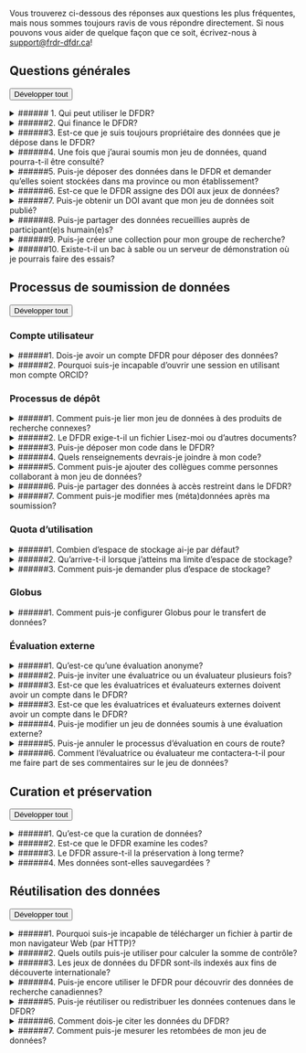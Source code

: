 Vous trouverez ci-dessous des réponses aux questions les plus fréquentes, mais nous sommes toujours ravis de vous répondre directement. Si nous pouvons vous aider de quelque façon que ce soit, écrivez-nous à [support@frdr-dfdr.ca](mailto:support@frdr-dfdr.ca)!
## Questions générales

<button type="button" class="btn btn-sm expand-all-btn p-0 float-right">Développer tout</button>

<details markdown="block">
<summary markdown="block">
###### 1. Qui peut utiliser le DFDR?
</summary>
Tout le monde peut utiliser le DFDR pour trouver et télécharger des jeux de données.

Les chercheur(-se)s principaux(-ales) [CP] de toutes les disciplines et leurs représentant(e)s désigné(e)s peuvent soumettre du contenu au DFDR. Les CP doivent être des membres du corps professoral, des bibliothécaires ou des chercheur(-se)s faisant partie de la communauté d’un établissement ou d’une organisation admissible au financement des trois organismes, y compris les organisations autochtones sans but lucratif admissibles au financement du Conseil de recherches en sciences humaines. Les CP peuvent désigner des représentant(e)s pour soumettre du contenu en leur nom, p. ex., étudiantes et étudiants de premier cycle et des cycles supérieurs, gestionnaires de données, personnel non associé à la recherche, collaborateur(-trice)s externes, titulaires de bourse postdoctorale et assistant(e)s à la recherche. Les demandes de dépôt de la part d’autres types de personnel de recherche canadien, notamment des chercheur(-se)s affilié(e)s au gouvernement ou à des organisations non gouvernementales, n’ayant pas été désigné pour représenter un(e) CP seront examinées au cas par cas.

Pour en savoir plus, veuillez consulter la [Politique en matière de soumission de données](/policies/fr/soumission_données).
</details>

<details markdown="block">
<summary markdown="block">
######2. Qui finance le DFDR?
</summary>

Le DFDR est soutenu financièrement par l’Alliance de recherche numérique du Canada, une organisation nationale sans but lucratif qui est financée par Innovation, Sciences et Développement économique Canada et dont le mandat consiste à soutenir les activités liées à l’infrastructure de recherche numérique à l’échelle nationale.
</details>

<details markdown="block">
<summary markdown="block">
######3. Est-ce que je suis toujours propriétaire des données que je dépose dans le DFDR?
</summary>

Oui. Le DFDR n’est pas propriétaire des données que vous y déposez. Lorsque vous déposez des données dans le DFDR, vous l’autorisez à assurer l’intendance des copies des données déposées dans le dépôt, tout en conservant vos droits de propriété. Pour en savoir plus, veuillez consulter la [section 6.0 Droits et propriété](/policies/fr/soumission_données/#60-droits-et-propriete) de notre Politique en matière de soumission des données.
</details>

<details markdown="block">
<summary markdown="block">
######4. Une fois que j’aurai soumis mon jeu de données, quand pourra-t-il être consulté?
</summary>

Une fois que vous aurez soumis votre jeu de données, il fera l’objet d’un examen interne, appelé « processus de curation », qui prend habituellement de deux à cinq jours ouvrables. Lorsque la publication du jeu de données sera approuvée, votre identifiant d’objet numérique (DOI) sera enregistré auprès de DataCite et vos données seront indexées aux fins de découverte, sauf si vous avez choisi une période d’embargo pour en retarder la publication.
</details>

<details markdown="block">
<summary markdown="block">
######5. Puis-je déposer des données dans le DFDR et demander qu’elles soient stockées dans ma province ou mon établissement?
</summary>

Oui. Le DFDR est conçu de façon à ce que l’endroit où sont stockées les données puisse être « fédéré ». Un établissement peut demander d’héberger un groupe de stockage qui sera ajouté au DFDR. Pour ce faire, il n’est pas nécessaire de lancer le DFDR; il suffit d’avoir un point de chute Globus. Si vous représentez un établissement et souhaitez faire une demande pour héberger un groupe de stockage, veuillez écrire à [support@frdr-dfdr.ca](mailto:support@frdr-dfdr.ca).
</details>

<details markdown="block">
<summary markdown="block">
######6. Est-ce que le DFDR assigne des DOI aux jeux de données?
</summary>

Oui! Chaque jeu de données déposé dans le DFDR reçoit un DOI unique qui pourra être utilisé pour citer les données et sera enregistré auprès de [DataCite](https://datacite.org/) une fois que le jeu de données sera publié.
</details>

<details markdown="block">
<summary markdown="block">
######7. Puis-je obtenir un DOI avant que mon jeu de données soit publié?
</summary>

Dès que vous commencerez un nouveau dépôt, le système assignera un DOI à votre jeu de données. Ce DOI sera unique et permanent. Vous pourrez le partager avant que les données soient publiées, par exemple si vous souhaitez l’ajouter dans un manuscrit connexe. Cependant, le DOI ne sera fonctionnel qu’une fois que votre jeu de données sera publié.

Votre DOI se trouve sous le titre de du jeu de données dans votre tableau de bord de publication.

<a href="/docs/img/screenshots/faq/DashboardDOI_fr.png" class="screenshot-lightbox">
    <img src="/docs/img/screenshots/faq/DashboardDOI_fr.png" alt="DOI" class="screenshot"/>
</a>
Si vous avez des doutes quant à la conformité de vos données avec nos conditions d’utilisation (par exemple si vous redistribuez du contenu que vous avez obtenu auprès d’une source externe ou avez du contenu qui pourrait être sensible), veuillez nous écrire à [support@frdr-dfdr.ca](mailto:support@frdr-dfdr.ca). Nous vous aiderons à déterminer si le DOI peut être partagé avant la curation (notre processus d’examen interne) et la publication de votre jeu de données.
</details>

<details markdown="block">
<summary markdown="block">
######8. Puis-je partager des données recueillies auprès de participant(e)s humain(e)s? 
</summary>

Le DFDR accepte les données sur des participant(e)s humain(e)s lorsque les permissions ou approbations requises pour leur publication ou leur partage ont été obtenues (p. ex., consentement des participant(e)s pour l’utilisation future des données, approbation du comité d’éthique de la recherche concernant le partage des données). 

À l’heure actuelle, le DFDR n’accepte pas les données à accès restreint. Toutes les données seront accessibles au public et devraient être adéquatement dépersonnalisées. Le DFDR exigera une copie de la demande d’évaluation de l’éthique approuvée, du formulaire de consentement, ou de tout autre document pertinent confirmant que les permissions ou approbations requises pour la publication ou le partage des données ont été obtenues.

Pour savoir si un jeu de données en particulier peut être publié, veuillez consulter le comité d’éthique de la recherche. En ce qui concerne les données déjà recueillies, les [lignes directrices des trois organismes pour verser des données existantes dans des dépôts publics](https://ethics.gc.ca/fra/depositing_depots.html) pourraient vous être utiles.
</details>

<details markdown="block">
<summary markdown="block">
######9. Puis-je créer une collection pour mon groupe de recherche?
</summary>

Le DFDR sera heureux de créer une collection pour votre groupe de recherche, votre laboratoire ou les données issues d’un programme de recherche particulier. Pour planifier une consultation, veuillez écrire à [support@frdr-dfdr.ca](mailto:support@frdr-dfdr.ca). 
</details>

<details markdown="block">
<summary markdown="block">
######10. Existe-t-il un bac à sable ou un serveur de démonstration où je pourrais faire des essais?
</summary>

Une [version de démonstration](https://demo.frdr-dfdr.ca/repo/?locale=fr) du site du DFDR est disponible à des fins de formation et d’essai. N’hésitez pas à l’utiliser pour explorer le processus de soumission. Aucun compte n’est requis pour commencer un nouveau dépôt sur le site de démonstration; notez cependant que les nouveaux dépôts soumis sur ce serveur ne sont pas surveillés par notre personnel et ne seront pas publiés. Pour nous demander de publier vos données d’essai, veuillez nous écrire à [support@frdr-dfdr.ca](mailto:support@frdr-dfdr.ca).

Dans la mesure du possible, le site de démonstration sera tenu à jour avec la version la plus récente de la plateforme du DFDR. À noter que toutes les données déposées dans la version de démonstration seront considérées comme des « données d’essai » et ne seront disponibles que temporairement.
</details>

## Processus de soumission de données

<button type="button" class="btn btn-sm expand-all-btn p-0 float-right">Développer tout</button>

### Compte utilisateur

<details markdown="block">
<summary markdown="block">
######1. Dois-je avoir un compte DFDR pour déposer des données?
</summary>

Vous devez créer un compte DFDR pour déposer des données. Pour [créer un compte](/repo/PublishDashboard?locale=fr), vous pouvez utiliser votre ID institutionnel, ID de la Fédération, ID ORCID ou ID Globus. La première fois que vous ouvrirez une session dans le DFDR, on vous demandera de fournir des renseignements sur votre département (facultatif), votre rôle au sein de votre organisation et la personne du corps professoral qui parraine vos activités (s’il y a lieu). Cela nous permettra de vérifier votre admissibilité à faire un dépôt dans le DFDR. Pour en savoir plus, veuillez consulter la page [Avant de déposer](avant_de_déposer.md).
</details>

<details markdown="block">
<summary markdown="block">
######2. Pourquoi suis-je incapable d’ouvrir une session en utilisant mon compte ORCID?
</summary>

Il est possible qu’un bloqueur de publicités cause une erreur ou bloque l'ouverture de la session en empêchant l’accès au site Web d’ORCID ou de Globus.

Pour confirmer que c’est ce qui cause le problème, essayez de désactiver votre bloqueur de publicités avant d’ouvrir une session. Pour ce faire, cliquez sur l’icône de votre bloqueur de publicités dans le coin supérieur droit de votre navigateur, puis désactivez-le. Essayez ensuite d’ouvrir une session dans le DFDR en utilisant votre compte ORCID. Si vous parvenez à ouvrir une session après avoir désactivé votre bloqueur de publicités, vous devrez ajouter des exceptions pour les sites Web suivants, ou inscrire ces sites sur la liste blanche de votre bloqueur de publicités :

* [globus.org](https://www.globus.org/)
* [orcid.org](https://orcid.org/)
* [globusid.org](https://globusid.org/?viewlocale=fr_CA)
</details>

### Processus de dépôt

<details markdown="block">
<summary markdown="block">
######1. Comment puis-je lier mon jeu de données à des produits de recherche connexes?
</summary>

Vous pouvez relier votre jeu de données du DFDR avec des publications, des jeux de données, un code, des modèles ou d’autres produits de recherche connexes par l’intermédiaire de l’élément de métadonnées « Identifiants connexes », à l’écran « Métadonnées recommandées » de l’interface de soumission. Veuillez utiliser un DOI, un autre identifiant unique ou une autre adresse URL. Pour en savoir plus, consultez la section [Métadonnées recommandées](description_de_vos_données.md#métadonnées-recommandées) du guide sur la description de vos données. Nous vous recommandons aussi d’indiquer le DOI de votre jeu de données dans toute publication connexe (à la section des références ou dans un énoncé sur la disponibilité des données).

Pour ajouter des liens vers des produits de recherche connexes après avoir soumis votre jeu de données, veuillez écrire à [support@frdr-dfdr.ca](mailto:support@frdr-dfdr.ca).
</details>

<details markdown="block">
<summary markdown="block">
######2. Le DFDR exige-t-il un fichier Lisez-moi ou d’autres documents?
</summary>

Les documents fournissent un contexte pour vos données, de sorte que nous vous recommandons fortement d’inclure un fichier Lisez-moi, un livre de codes ou tout autre document nécessaire pour garantir que vos données pourront être comprises et interprétées correctement au fil du temps!

Pour obtenir d’autres conseils ou voir un modèle de fichier Lisez-moi, consultez la section [Documentation de votre soumission](préparation_de_vos_données.md#documentation-de-votre-soumission). Notre équipe de curation se fait également un plaisir de vous aider à créer des documents pour votre jeu de données. Si vous avez besoin d’aide, n’hésitez pas à nous écrire à [support@frdr-dfdr.ca](mailto:support@frdr-dfdr.ca).
</details>

<details markdown="block">
<summary markdown="block">
######3. Puis-je déposer mon code dans le DFDR?
</summary>

Lorsque vous déposez des données dans le DFDR, vous pouvez joindre le code ou les scripts que vous avez utilisés pour traiter ou analyser vos données. Toutefois, nous vous conseillons d’utiliser un dépôt spécialement conçu pour le code et le logiciel assorti des options appropriées de contrôle des versions et des licences logicielles. Selon le cas (p. ex., si votre code est en cours de développement), il pourrait être préférable d’opter pour une plateforme comme GitHub, GitLab ou Bitbucket.

Si vous souhaitez assigner un DOI à votre logiciel, le code peut être transféré de GitHub à Zenodo. Pour en savoir plus au sujet de ce processus, consultez la page [GitHub docs](https://docs.github.com/fr/repositories/archiving-a-github-repository/referencing-and-citing-content). Une fois qu’un dépôt GitHub est relié à Zenodo, tout ajout dans GitHub entraînera automatiquement la création d’une nouvelle version dans Zenodo. La plupart des dépôts accessibles au public peuvent également être transférés dans les archives de Software Heritage, qui vous fournira un identifiant unique appelé SWHID que vous pourrez utiliser pour citer des versions spécifiques de votre code. Pour en savoir plus, consultez la page Web [Save and Reference Research Software](https://www.softwareheritage.org/save-and-reference-research-software/).

Vous pouvez utiliser l’élément de métadonnées « Identifiants connexes » dans le DFDR pour relier votre jeu de données à votre code, modèle, logiciel ou à d’autres produits de recherche à l’endroit où ils sont publiés. Pour savoir si vous devriez joindre un code ou un logiciel avec vos données dans le DFDR, n’hésitez pas à nous écrire à [support@frdr-dfdr.ca](mailto:support@frdr-dfdr.ca).
</details>

<details markdown="block">
<summary markdown="block">
######4. Quels renseignements devrais-je joindre à mon code?
</summary>

Un code autodescriptif ou riche en commentaires s’avérera plus utile au fil du temps. Les commentaires devraient être concis et clairs, tout en décrivant l’intention de la ou des lignes de code qui suivent, OU le code en soi peut être éloquent (pouvoir être compris par les humains et les machines). Si vous déposez des fichiers de code ou de script dans le DFDR, songez à joindre ce qui suit :

* Des renseignements d’en-tête tels que l’auteur(-trice), le numéro de version, le nom du fichier, la licence, les sources du code, etc.
* Des renseignements sur la fonction ou l’objectif du code.
* Des renseignements sur le processus d’exécution du code, les entrées requises et les résultats escomptés. S’il y a plusieurs fichiers de script, l’ordre dans lequel ils devraient être exécutés devrait être clairement indiqué.
* Une liste des progiciels requis et des dépendances.
* Des renseignements sur l’environnement dans lequel le code a été développé et peut être exécuté.

Vous pouvez inclure ces renseignements dans votre fichier Lisez-moi, dans un fichier appelé exigences.txt ou directement dans l’en-tête ou les commentaires de vos fichiers de code.
</details>

<details markdown="block">
<summary markdown="block">
######5. Comment puis-je ajouter des collègues comme personnes collaborant à mon jeu de données?
</summary>

Vous pouvez ajouter des collaborateur(trice)s à vos soumissions « en cours ». Pour ce faire, sous l’onglet « Collaboration » de l’interface de soumission, entrez le courriel associé au compte DFDR de votre collègue, cochez les permissions que vous souhaitez lui accorder (modifier les métadonnées, ajouter ou retirer des fichiers de données et/ou soumettre le jeu de données), puis cliquez sur « Inviter ».

Votre collègue recevra une invitation par courriel. Une fois que l’invitation aura été acceptée, le jeu de données s’affichera aussi dans le tableau de bord de publication de votre collaborateur(-trice), qui aura la permission de voir ou de modifier le jeu de données en fonction des permissions que vous aurez sélectionnées. Il est en tout temps possible de modifier les permissions accordées ou de retirer des collaborateur(-trice)s.

Remarque : Les collaborateur(-trice)s doivent avoir un compte DFDR. Si vous souhaitez partager des données avec des rédacteur(-trice)s de revues scientifiques, des collègues à l’étranger ou des personnes qui ne peuvent pas créer un compte DFDR, vous devrez utiliser l’option « Examen externe ». Les examinateur(-trice)s externes auront la permission de consulter les fichiers de données et un sous-ensemble de vos métadonnées, mais ne pourront pas les modifier.
</details>

<details markdown="block">
<summary markdown="block">
######6. Puis-je partager des données à accès restreint dans le DFDR?
</summary>

Le DFDR permet d’établir des périodes d’embargo temporaires pour éviter que des données soient téléchargées. Toutefois, pour l’instant, toutes les données qui sont déposées dans le DFDR finiront par être accessibles au public. Assurez-vous de ne déposer que des données que vous avez recueillies ou générées, ou d’avoir la permission de les partager ou distribuer. Avant de téléverser des fichiers dans le dépôt, prenez soin de retirer tout renseignement identificatoire et contenu sensible, et passez en revue tous les documents (p. ex., formulaires de consentement, contrats de recherche, ententes de partage des données) que vous pourriez avoir signés ou avoir fait signer par les participant(e)s à l’étude.

Pour en savoir plus, veuillez consulter nos [Conditions d’utilisation](/policies/fr/conditions_d%27utilisation/), en particulier la section 3.0, qui porte sur les responsabilités des déposant(e)s.
</details>

<details markdown="block">
<summary markdown="block">
######7. Comment puis-je modifier mes (méta)données après ma soumission?
</summary>

Une fois que votre jeu de données est publié, il fait partie de la documentation savante, et toute modification exigera l’intervention de notre équipe de curation. Nous pouvons modifier des métadonnées ou ajouter des liens vers des produits de recherche connexes en votre nom, et nous collaborerons avec vous pour nous assurer que tout changement apporté à l’ensemble de fichiers de données se fera de façon transparente. Pour faire une demande de modifications, veuillez envoyer un courriel à [support@frdr-dfdr.ca](mailto:support@frdr-dfdr.ca).
</details>

### Quota d’utilisation

<details markdown="block">
<summary markdown="block">
######1. Combien d’espace de stockage ai-je par défaut?
</summary>

Par défaut, vous aurez accès à 1 To d’espace de stockage de données ayant fait l’objet d’une curation. Si vous prévoyez avoir besoin d’espace de stockage supplémentaire, veuillez écrire à [support@frdr-dfdr.ca](mailto:support@frdr-dfdr.ca).

_REMARQUE : la taille des fichiers est calculée en unités SI, soit 1 000 o = 1 ko, 1 000 ko = 1 Mo, et ainsi de suite._
</details>

<details markdown="block">
<summary markdown="block">
######2. Qu’arrive-t-il lorsque j’atteins ma limite d’espace de stockage?
</summary>

Si vous atteignez votre quota pour une collection, voici ce qui se passera :

* Les permissions Globus accordées pour tous les éléments que vous aviez l’autorisation de déposer dans cette collection seront modifiées, de sorte que vous n’y aurez plus accès en mode écriture, y compris en ce qui concerne les éléments en cours de traitement et ceux pour lesquels vous êtes un(e) collaborateur(-trice).
* Tous les transferts Globus qui étaient prévus vers des éléments de cette collection qui vous sont associés seront suspendus.
* Le téléversement des fichiers HTTPS sera désactivé pour les éléments de cette collection qui vous sont associés; par contre, aucun téléversement en cours ne sera interrompu.
* Il est possible que l’équipe de curation et vous receviez un courriel (conformément à la politique relative aux quotas) qui vous expliquera que vous avez atteint votre quota et indiquera le volume total du quota qu’il reste pour la collection.
</details>

<details markdown="block">
<summary markdown="block">
######3. Comment puis-je demander plus d’espace de stockage?
</summary>

Si vous avez atteint votre quota ou prévoyez que le quota devra être augmenté pour une collection, veuillez écrire à [support@frdr-dfdr.ca](mailto:support@frdr-dfdr.ca).
</details>

### Globus

<details markdown="block">
<summary markdown="block">
######1. Comment puis-je configurer Globus pour le transfert de données?
</summary>

Pour transférer des données à partir de votre ordinateur personnel, vous devez installer et configurer Globus sur votre appareil. Vous devrez sélectionner les répertoires de votre ordinateur auxquels Globus pourra accéder. Par défaut, Globus aura accès à votre répertoire personnel, mais il est fortement recommandé de créer un dossier qui servira de répertoire courant (p. ex., « DFDR » ou « DFDR-soumissions ») et d’accorder à Globus des droits de lecture-écriture dans ce répertoire seulement. Globus pourra donc accéder à ce dossier et à tout sous-répertoire qu’il contient.

Pour configurer Globus :

1. Faites un clic droit sur l’icône de Globus, puis sélectionnez « Options » (PC) ou « Préférences » (Mac). 
2. Cliquez sur « Accès », puis sélectionnez les fichiers ou dossiers auxquels Globus pourra accéder pour le transfert de fichiers (téléchargement et téléversement).  
3. Pour ajouter ou retirer des répertoires, utilisez les symboles + et -.
4. Vous pouvez autoriser Globus à accéder à plusieurs répertoires, y compris les disques durs externes, et changer les répertoires en fonction des exigences. Par exemple, vous pouvez sélectionner votre disque dur externe pour télécharger un jeu de données volumineux.
5.  Cliquez sur « Enregistrer ». Aucune modification apportée ne sera permanente tant que vous ne cliquerez pas sur ce bouton.
</details>



### Évaluation externe

<details markdown="block">
<summary markdown="block">
######1. Qu’est-ce qu’une évaluation anonyme?
</summary>

Dans le cadre d’une évaluation anonyme, les renseignements vous concernant ne seront pas communiqués aux pairs évaluateurs.

Le DFDR masquera automatiquement certains champs de métadonnées, comme ceux des noms et des affiliations des autrices ou auteurs, et vous pourrez choisir de masquer d’autres champs susceptibles de vous identifier, comme ceux du numéro d’attribution du bailleur de fonds, des notes d’utilisation et des contributrices ou contributeurs. Il est de votre responsabilité de vous assurer qu’aucun renseignement d’identification ne figure dans vos fichiers de données ou dans le fichier README. Nous vous recommandons d’indiquer le titre et le numéro de votre manuscrit dans l’invitation à l’évaluation anonyme.
</details>

<details markdown="block">
<summary markdown="block">
######2. Puis-je inviter une évaluatrice ou un évaluateur plusieurs fois?
</summary>

Oui, vous pouvez inviter plusieurs fois une évaluatrice ou un évaluateur à évaluer votre jeu de données, tant que la personne n’a pas rejeté d’invitation. Si une invitation a été rejetée prématurément ou par erreur et que vous devez en envoyer une autre, veuillez écrire à [support@frdr-dfdr.ca](mailto:support@frdr-dfdr.ca) pour obtenir de l’aide.
</details>

<details markdown="block">
<summary markdown="block">
######3. Est-ce que les évaluatrices et évaluateurs externes doivent avoir un compte dans le DFDR?
</summary>

Si vous utilisez la fonction de partage privé à des fins d’évaluation par les pairs dans le DFDR, vous pourrez ajouter des évaluatrices et évaluateurs externes qui pourront consulter votre jeu de données avant sa publication. Ces personnes n’ont pas besoin de créer un compte dans le DFDR : elles recevront plutôt un lien leur permettant de consulter vos fichiers de données ainsi qu’une partie de vos métadonnées.
</details>

<details markdown="block">
<summary markdown="block">
######3. Est-ce que les évaluatrices et évaluateurs externes doivent avoir un compte dans le DFDR?
</summary>

Si vous utilisez la fonction de partage privé à des fins d’évaluation par les pairs dans le DFDR, vous pourrez ajouter des évaluatrices et évaluateurs externes qui pourront consulter votre jeu de données avant sa publication. Ces personnes n’ont pas besoin de créer un compte dans le DFDR : elles recevront plutôt un lien leur permettant de consulter vos fichiers de données ainsi qu’une partie de vos métadonnées.
</details>

<details markdown="block">
<summary markdown="block">
######4. Puis-je modifier un jeu de données soumis à une évaluation externe?
</summary>

Vous pouvez modifier un jeu de données en cours d’évaluation externe, mais seulement avec l’aide d’un membre de notre équipe de curation. Pour demander la modification des métadonnées ou des fichiers de données, veuillez vous connecter. Vos jeux de données en cours d’évaluation seront répertoriés dans l’onglet « Sous embargo » de votre tableau de bord de publication du DFDR. Cliquez sur le bouton « Réviser » à côté du titre du jeu de données. Vous pourrez alors modifier l’embargo, les métadonnées et les fichiers. Vous pourrez aussi laisser une note à l’intention de la personne curatrice, si vous le souhaitez. Une fois que vous aurez soumis le formulaire, votre demande, contenant toutes les modifications à apporter, sera envoyée à [support@frdr-dfdr.ca](mailto:support@frdr-dfdr.ca).
</details>

<details markdown="block">
<summary markdown="block">
######5. Puis-je annuler le processus d’évaluation en cours de route?
</summary>

Vous pouvez mettre fin au processus d’évaluation à tout moment. Pour ce faire, veuillez vous connecter au site et trouver votre jeu de données dans l’onglet « Sous embargo » de votre tableau de bord de publication. Dans la liste des évaluatrices ou évaluateurs actuels, cliquez sur « Supprimer » à côté des coordonnées de l’évaluatrice ou évaluateur. Cette personne n’aura alors plus accès au jeu des données. Vous pourrez ensuite lui envoyer un avis par courriel pour l’informer que la demande d’évaluation a été suspendue.
</details>

<details markdown="block">
<summary markdown="block">
######6. Comment l’évaluatrice ou évaluateur me contactera-t-il pour me faire part de ses commentaires sur le jeu de données?
</summary>

Les évaluatrices ou évaluateurs n’auront pas accès à vos coordonnées dans le DFDR. Nous encourageons plutôt les évaluatrices ou évaluateurs et les autrices ou auteurs à établir la communication hors de la plateforme du DFDR pour échanger leurs commentaires. De cette façon, les évaluatrices ou évaluateurs peuvent communiquer directement avec vous en cas de besoin. Veuillez noter que dans le cas des évaluations anonymes, les renseignements d’identification ne seront pas accessibles aux évaluatrices ou évaluateurs dans le DFDR; vous devrez donc transmettre vos commentaires directement à la rédactrice ou au rédacteur en chef de périodique.
</details>


## Curation et préservation

<button type="button" class="btn btn-sm expand-all-btn p-0 float-right">Développer tout</button>

<details markdown="block">
<summary markdown="block">
######1. Qu’est-ce que la curation de données?
</summary>

La curation de données est la gestion active des données de recherche lors de leur création, leur maintenance, leur utilisation, leur archivage, leur partage et leur réutilisation. Ce processus récurrent ajoute de la valeur aux travaux d’érudition en optimisant les jeux de données pour l’utilisation actuelle ainsi que la découverte et la réutilisation dans le futur.

Un membre de l’équipe de curation du DFDR examinera votre jeu de données avant sa publication pour veiller à ce qu’il respecte les conditions d’utilisation du DFDR et en améliorer la repérabilité, l’accessibilité et la réutilisabilité. L’équipe de curation peut :

* collaborer avec vous afin de créer des documents et des métadonnées pour expliquer et contextualiser vos données;
* ajouter des métadonnées pour améliorer la découverte;
* vous aider à choisir une licence appropriée pour votre jeu de données;
* recommander des formats appropriés pour l’accessibilité à court et long terme;
* effectuer le contrôle de la qualité par l’inspection des métadonnées, la vérification des fichiers et l’examen du code;
* lier le jeu de données à des produits de recherche connexes (p. ex., rapports de recherche ou codes connexes) et aux renseignements sur les subventions.

Pour en savoir plus, veuillez consulter notre guide sur la [préparation de vos données](préparation_de_vos_données.md) pour le dépôt. Si vous avez des questions sur le processus de curation ou aimeriez consulter un membre de l’équipe de curation avant de déposer des données, veuillez nous écrire à [support@frdr-dfdr.ca](mailto:support@frdr-dfdr.ca).
</details>

<details markdown="block">
<summary markdown="block">
######2. Est-ce que le DFDR examine les codes?
</summary>

L’équipe de curation du DFDR examinera le code et les scripts liés à vos données. Cependant, il nous est actuellement impossible de reproduire les résultats, c’est-à-dire que nous ne pouvons pas exécuter votre code pour tenter de reproduire des produits ou confirmer les résultats de vos analyses.

Nous pouvons essayer d’exécuter le code et de signaler tout problème rencontré (p. ex., une dépendance non signalée qui a été installée dans l’environnement de développement, de sorte que le code ne peut être exécuté sur un autre appareil). L’équipe de curation peut suggérer d’ajouter des commentaires, des renseignements sur la licence ou d’autres éléments contextuels pour aider à garantir l’utilité du code au fil du temps. Si une partie de votre code a été écrit par une source tierce, nous pouvons vérifier pour confirmer que la licence sélectionnée pour le code déposé dans le DFDR n’est pas plus permissive que celle assignée au code source.
</details>

<details markdown="block">
<summary markdown="block">
######3. Le DFDR assure-t-il la préservation à long terme?
</summary>

Le DFDR assure la préservation au niveau des bits pour tous les dépôts de données, et permet la prise de mesures supplémentaires pour favoriser la préservation à long terme.

Le DFDR utilise [Archivematica](https://www.archivematica.org/fr/) afin de créer des paquets d’information archivés pour les jeux de données destinés aux processus de préservation à long terme. Les paquets comprennent un fichier METS avec des métadonnées PREMIS généré par Archivematica, le fichier CSV de métadonnées du DFDR, les fichiers de données et de licences, et les sommes de contrôle SHA256 des fichiers. Pour en savoir plus, consultez la section « [Préservation](après_le_dépôt.md#preservation) » du guide Après le dépôt.

Pour s’assurer que tous les jeux de données soumis soient préservés comme il se doit, le DFDR a mis en place un processus d’évaluation pour garantir la gestion responsable et durable de l’accès à long terme. La préservation à long terme sera envisagée pour tous les jeux de données déposés dans le DFDR. À noter que le processus d’évaluation du dépôt tient compte du format des documents et des fichiers, et les jeux de données qui manquent de documents inadéquats ou qui sont dans un format exclusif pourraient être exclus des activités de préservation à long terme ou faire l’objet d’une réévaluation dans le futur. Les jeux de données non sélectionnés pour la préservation à long terme demeureront accessibles dans le DFDR, conformément à la [Politique en matière de rétention et de suppression des données](/policies/fr/r%C3%A9tention_des_donn%C3%A9es/) et aux [Conditions d'utilisation](/policies/fr/conditions_d%27utilisation/).

Les déposant(e)s peuvent contribuer au processus d’évaluation mené dans le cadre de la soumission en répondant à une question facultative concernant la valeur à long terme de leur jeu de données. Pour en savoir plus, consultez les instructions de la section [Demander une préservation à long terme](déposer_les_données.md#demander-une-preservation-a-long-terme) du guide Déposer les données.
</details>

<details markdown="block">
<summary markdown="block">
######4. Mes données sont-elles sauvegardées ?
</summary>

Oui, nous conservons trois copies de toutes les données déposées au DFDR. Une copie est stockée sur disque dans un centre de données à Burnaby, en Colombie-Britannique, une copie est stockée sur disque dans un centre de données à Waterloon, en Ontario, et une copie est stockée sur bande à Burnaby, en Colombie-Britannique. Il peut y avoir des copies supplémentaires d'ensembles de données publiés dans notre stockage de préservation à long terme à Toronto, en Ontario. Nous effectuons une vérification de sauvegarde mensuelle, en comparant les données sur bande aux données sur disque. Les données sont conservées sur bande pendant 90 jours après leur suppression. Nous effectuons une vérification annuelle de nos procédures de sauvegarde. Si vous avez des questions concernant la sauvegarde et la conservation des données dans le DFDR, veuillez nous contacter au [support@frdr-dfdr.ca](mailto:support@frdr-dfdr.ca).
</details>

## Réutilisation des données

<button type="button" class="btn btn-sm expand-all-btn p-0 float-right">Développer tout</button>

<details markdown="block">
<summary markdown="block">
######1. Pourquoi suis-je incapable de télécharger un fichier à partir de mon navigateur Web (par HTTP)?
</summary>

Plusieurs raisons peuvent expliquer ce problème :

* Un navigateur ne peut pas télécharger un dossier ou une hiérarchie d’objets par HTTP. Vous devez télécharger les fichiers individuellement.
* Notre limite pour les téléchargements par HTTP est de 10 Go. Veuillez utiliser Globus pour transférer les fichiers de plus de 10 Go sur votre terminal (appareil local, disque dur externe, serveur, etc.). 
</details>

<details markdown="block">
<summary markdown="block">
######2. Quels outils puis-je utiliser pour calculer la somme de contrôle?
</summary>

Les utilisateur(-trice)s peuvent télécharger le fichier « frdr-checksums-and-filetypes.md » à partir de l’interface du DFDR pour chaque jeu de données et valider les fichiers de données individuellement à tout moment.

Voici un outil gratuit pour calculer les sommes de contrôle SHA-256 : https://quickhash-gui.org/.
</details>

<details markdown="block">
<summary markdown="block">
######3. Les jeux de données du DFDR sont-ils indexés aux fins de découverte internationale?
</summary>

Les jeux de données du DFDR sont indexés aux fins de découverte dans [Lunaris](https://www.lunaris.ca/fr), [Dataset Search de Google](https://datasetsearch.research.google.com/), [OpenAIRE](https://explore.openaire.eu/search/find/research-outcomes?type=%22datasets%22), [DataCite](https://search.datacite.org/), ProQuest et d’autres plateformes. Les métadonnées du DFDR sont également rendues disponibles aux fins de moissonnage (et de découverte) sur un fil OAI-PMH, de sorte que les données sont repérables à partir d’autres plateformes.
</details>

<details markdown="block">
<summary markdown="block">
######4. Puis-je encore utiliser le DFDR pour découvrir des données de recherche canadiennes?
</summary>

Vous pouvez chercher des jeux de données publiés dans le DFDR en utilisant l’interface de recherche du DFDR. Pour effectuer une recherche dans les dépôts de données canadiens, y compris pour trouver les jeux de données publiés dans le DFDR, rendez-vous sur le site Web de Lunaris à l’adresse suivante : https://www.lunaris.ca/fr
</details>

<details markdown="block">
<summary markdown="block">
######5. Puis-je réutiliser ou redistribuer les données contenues dans le DFDR?
</summary>

Vous pouvez télécharger et utiliser des données du DFDR, mais certaines restrictions peuvent s’appliquer (p. ex., une attribution peut être requise si vous publiez les résultats d’une analyse, ou certaines données peuvent servir à des fins non commerciales seulement). **Chaque jeu de données du DFDR fait l’objet d’une licence individuelle**. Les conditions d’accès se trouvent sur la page d’accueil des jeux de données, directement sous le bouton « Télécharger le jeu de données ». Les notes d’utilisation du jeu de données ou le fichier Lisez-moi de la page d’accueil peuvent aussi comprendre des renseignements supplémentaires.

**Veuillez citer tous les jeux de données que vous utilisez!** Vous trouverez le format de citation recommandé au bas de la page d’accueil du jeu de données.

Pour en savoir plus, veuillez consulter notre [Politique en matière d’accès et de réutilisation](/policies/fr/acc%C3%A8s_r%C3%A9utilisation/). Pour toute question sur les conditions associées à un jeu de données en particulier, veuillez nous écrire à [support@frdr-dfdr.ca](mailto:support@frdr-dfdr.ca) en prenant soin d’indiquer le DOI du jeu de données.
</details>

<details markdown="block">
<summary markdown="block">
######6. Comment dois-je citer les données du DFDR?
</summary>
Le format de citation recommandé est indiqué au bas de la page d’accueil de chaque jeu de données. Nous vous recommandons d’inclure dans votre citation le nom des auteur(-trice)s, le titre du jeu de données, l’année de publication, le nom du dépôt et le DOI du jeu de données. Vous pouvez aussi indiquer le numéro de version du jeu de données que vous avez utilisé s’il existe plusieurs versions ainsi que la date où vous avez consulté le jeu de données. Exemple :

Auteur AA, auteur B, auteur C (2023). Titre du jeu de données. Version 1. Dépôt fédéré de données de recherche. https://doi.org/10.20383/102.0NNN. Consulté le 4 février 2023.
</details>

<details markdown="block">
<summary markdown="block">
######7. Comment puis-je mesurer les retombées de mon jeu de données?
</summary>
Il existe différentes statistiques sur les données soumises dans le DFDR, y compris le nombre de consultations et le nombre de fichiers téléchargés. Pour consulter ces statistiques, rendez-vous sur la page d’accueil de votre jeu de données, puis cliquez sur le bouton « Voir les statistiques » au bas de la page.
</details>
